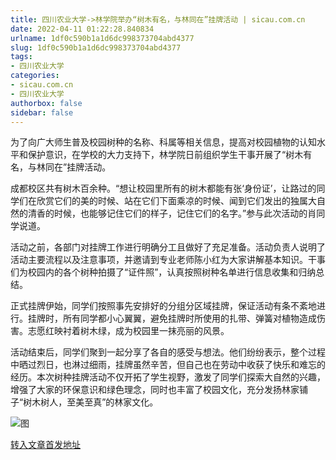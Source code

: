 ```yaml
---
title: 四川农业大学->林学院举办“树木有名，与林同在”挂牌活动 | sicau.com.cn
date: 2022-04-11 01:22:28.840834
urlname: 1df0c590b1a1d6dc998373704abd4377
slug: 1df0c590b1a1d6dc998373704abd4377
tags: 
- 四川农业大学
categories:
- sicau.com.cn
- 四川农业大学
authorbox: false
sidebar: false
---
```

为了向广大师生普及校园树种的名称、科属等相关信息，提高对校园植物的认知水平和保护意识，在学校的大力支持下，林学院日前组织学生干事开展了“树木有名，与林同在”挂牌活动。

成都校区共有树木百余种。“想让校园里所有的树木都能有张‘身份证’，让路过的同学们在欣赏它们的美的时候、站在它们下面乘凉的时候、闻到它们发出的独属大自然的清香的时候，也能够记住它们的样子，记住它们的名字。”参与此次活动的肖同学说道。
<!--more-->


活动之前，各部门对挂牌工作进行明确分工且做好了充足准备。活动负责人说明了活动主要流程以及注意事项，并邀请到专业老师陈小红为大家讲解基本知识。干事们为校园内的各个树种拍摄了“证件照”，认真按照树种名单进行信息收集和归纳总结。

正式挂牌伊始，同学们按照事先安排好的分组分区域挂牌，保证活动有条不紊地进行。挂牌时，所有同学都小心翼翼，避免挂牌时所使用的扎带、弹簧对植物造成伤害。志愿红映衬着树木绿，成为校园里一抹亮丽的风景。

活动结束后，同学们聚到一起分享了各自的感受与想法。他们纷纷表示，整个过程中晒过烈日，也淋过细雨，挂牌虽然辛苦，但自己也在劳动中收获了快乐和难忘的经历。本次树种挂牌活动不仅开拓了学生视野，激发了同学们探索大自然的兴趣，增强了大家的环保意识和绿色理念，同时也丰富了校园文化，充分发扬林家铺子“树木树人，至美至真”的林家文化。

![图](https://news.sicau.edu.cn/__local/3/B3/BC/A8EABF70DAF79842AF91E71F4BE_91A9F9FE_3AD60.jpg)

[转入文章首发地址](https://news.sicau.edu.cn/info/1078/67277.htm)